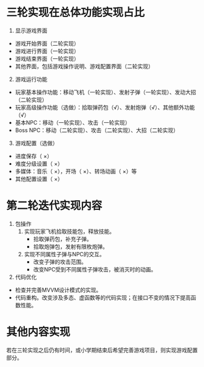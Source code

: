 # 三轮实现在总体功能实现占比
1. 显示游戏界面
- 游戏开始界面（二轮实现）
- 游戏进行界面（一轮实现）
- 游戏结束界面（一轮实现）
- 其他界面，包括游戏操作说明、游戏配置界面（二轮实现）
2. 游戏运行功能
- 玩家基本操作功能：移动飞机（一轮实现）、发射子弹（一轮实现）、发动大招（二轮实现）
- 玩家高级操作功能（选做）：拾取弹药包（√）、发射炮弹（√）、其他额外功能（√）
- 基本NPC：移动（一轮实现）、攻击（一轮实现）
- Boss NPC：移动（二轮实现）、攻击（二轮实现）、大招（二轮实现）
3. 游戏配置（选做）
- 进度保存（ ×）
- 难度分级设置（ ×）
- 多媒体：音乐（ ×），开场（ ×）、转场动画（ ×）等
- 其他配置设置（ ×）

# 第二轮迭代实现内容
1. 包操作
    1. 实现玩家飞机拾取技能包，释放技能。
        - 拾取弹药包，补充子弹。
        - 拾取炮弹包，发射有限枚炮弹。
    2. 实现不同属性子弹与NPC的交互。
        - 改变子弹的攻击范围。
        - 改变NPC受到不同属性子弹攻击，被消灭时的动画。
2. 代码优化
- 检查并完善MVVM设计模式的实现。
- 代码重构。改变涉及多态、虚函数等的代码实现；在接口不变的情况下提高函数性能。

# 其他内容实现
若在三轮实现之后仍有时间，或小学期结束后希望完善游戏项目，则实现游戏配置部分。
